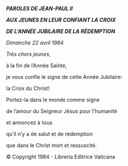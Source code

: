 ***PAROLES DE JEAN-PAUL II***

***AUX JEUNES EN LEUR CONFIANT LA CROIX***

***DE L'ANNÉE JUBILAIRE DE LA RÉDEMPTION***

*Dimanche* *22 avril 1984*

*Très chers jeunes*,

à la fin de l’Année Sainte,

je vous confie le signe de cette Année Jubilaire:

la Croix du Christ!

Portez-la dans le monde comme signe

de l’amour du Seigneur Jésus pour l’humanité

et annoncez à tous

qu’il n’y a de salut et de rédemption

que dans le Christ mort et ressuscité.

© Copyright 1984 - Libreria Editrice Vaticana